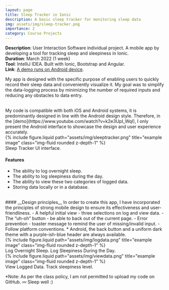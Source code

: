 ```yaml
---
layout: page
title: Sleep Tracker in Ionic
description: A basic sleep tracker for monitoring sleep data
img: assets/img/sleep-tracker.png
importance: 2
category: Course Projects
---
```


**Description**: User Interaction Software individual project. A mobile app by developing a tool for tracking sleep and sleepiness in Ionic.   
**Duration**: March 2022 (1 week)  
**Tool**: IntelliJ IDEA. Built with Ionic, Bootstrap and Angular.  
**Link**: [A demo runs on Android device](https://www.youtube.com/watch?v=k2e3UpI_WqI).

My app is designed with the specific purpose of enabling users to quickly record their sleep data and conveniently visualize it. My goal was to simplify the data-logging process by minimizing the number of required inputs and reducing any obstacles to data entry.  

<br>
My code is compatible with both iOS and Android systems, it is predominantly designed in line with the Android design style. Therefore, in the [demo](https://www.youtube.com/watch?v=k2e3UpI_WqI), I only present the Android interface to showcase the design and user experience accurately.


  <div class="row">
      <div class="col-sm mt-3 mt-md-0">
          {% include figure.liquid path="assets/img/sleeptracker.png" title="example image" class="img-fluid rounded z-depth-1" %}
      </div>
  </div>
  <div class="caption">
      Sleep Tracker UI interface.
  </div>


#### __Features__
- The ability to log overnight sleep.  
- The ability to log sleepiness during the day.  
- The ability to view these two categories of logged data.  
- Storing data locally or in a database.  

<br>
#### __Design principles__
In order to create this app, I have incorporated the principles of strong mobile design to ensure its effectiveness and user-friendliness.
- A helpful initial view - three selections on log and view data.  
- The “uh-oh” button - be able to back out of the current page.  
-  Error prevention - toaster message to remind the user of missing/invalid input.  
- Follow platform conventions.  
  *    Android, the back button and a uniform dark theme with a purple-ish-blue header are always available.

<br>
  <div class="row">
      <div class="col-sm mt-3 mt-md-0">
          {% include figure.liquid path="assets/img/logdata.png" title="example image" class="img-fluid rounded z-depth-1" %}
      </div>
  </div>
  <div class="caption">
      Log Overnight Sleep. Log Sleepiness During the Day.
  </div>

  <div class="row">
      <div class="col-sm mt-3 mt-md-0">
          {% include figure.liquid path="assets/img/viewdata.png" title="example image" class="img-fluid rounded z-depth-1" %}
      </div>
  </div>
  <div class="caption">
      View Logged Data. Track sleepiness level.
  </div>

*Note: As per the class policy, I am not permitted to upload my code on GitHub. :zzz:	Sleep well :)
